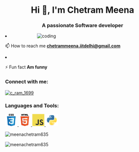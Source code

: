 <h1 align="center">Hi 👋, I'm Chetram Meena</h1>
<h3 align="center">A passionate Software developer</h3>
<img align="right" alt="coding" width="400" src="https://github.com/meenachetram635/meenachetram635/assets/133211169/fc33c8aa-8496-40b6-81e9-1a7ad00f3528"

- 📫 How to reach me **chetrammeena.iitdelhi@gmail.com**

- ⚡ Fun fact **Am funny**

<h3 align="left">Connect with me:</h3>
<p align="left">
<a href="https://https://www.linkedin.com/in/chetram-meena-a03363226/" target="blank"><img align="center" src="https://raw.githubusercontent.com/rahuldkjain/github-profile-readme-generator/master/src/images/icons/Social/linkedin.svg" alt="c_ram_1699" height="30" width="40" /></a>
</p>

<h3 align="left">Languages and Tools:</h3>
<p align="left"> <a href="https://www.w3schools.com/css/" target="_blank" rel="noreferrer"> <img src="https://raw.githubusercontent.com/devicons/devicon/master/icons/css3/css3-original-wordmark.svg" alt="css3" width="40" height="40"/> </a> <a href="https://www.w3.org/html/" target="_blank" rel="noreferrer"> <img src="https://raw.githubusercontent.com/devicons/devicon/master/icons/html5/html5-original-wordmark.svg" alt="html5" width="40" height="40"/> </a> <a href="https://developer.mozilla.org/en-US/docs/Web/JavaScript" target="_blank" rel="noreferrer"> <img src="https://raw.githubusercontent.com/devicons/devicon/master/icons/javascript/javascript-original.svg" alt="javascript" width="40" height="40"/> </a> <a href="https://www.python.org" target="_blank" rel="noreferrer"> <img src="https://raw.githubusercontent.com/devicons/devicon/master/icons/python/python-original.svg" alt="python" width="40" height="40"/> </a> </p>

<p><img align="center" src="https://github-readme-stats.vercel.app/api/top-langs?username=meenachetram635&show_icons=true&locale=en&layout=compact" alt="meenachetram635" /></p>

<p><img align="center" src="https://github-readme-streak-stats.herokuapp.com/?user=meenachetram635&" alt="meenachetram635" /></p>
